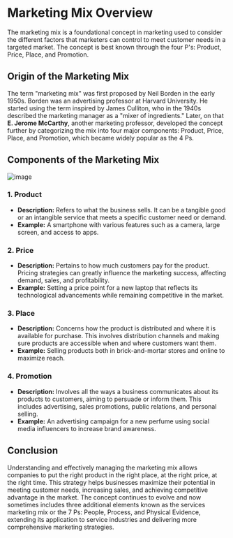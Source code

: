 # Marketing Mix Overview

The marketing mix is a foundational concept in marketing used to consider the different factors that marketers can control to meet customer needs in a targeted market. The concept is best known through the four P's: Product, Price, Place, and Promotion.

## Origin of the Marketing Mix

The term "marketing mix" was first proposed by Neil Borden in the early 1950s. Borden was an advertising professor at Harvard University. He started using the term inspired by James Culliton, who in the 1940s described the marketing manager as a "mixer of ingredients." Later, on that **E. Jerome McCarthy**, another marketing professor, developed the concept further by categorizing the mix into four major components: Product, Price, Place, and Promotion, which became widely popular as the 4 Ps.

## Components of the Marketing Mix


![image](https://github.com/Collegehive/Aims_notes/assets/159722383/9bd26a23-7350-4bb4-b070-9b3ef1c29d43)


### 1. Product
- **Description:** Refers to what the business sells. It can be a tangible good or an intangible service that meets a specific customer need or demand.
- **Example:** A smartphone with various features such as a camera, large screen, and access to apps.

### 2. Price
- **Description:** Pertains to how much customers pay for the product. Pricing strategies can greatly influence the marketing success, affecting demand, sales, and profitability.
- **Example:** Setting a price point for a new laptop that reflects its technological advancements while remaining competitive in the market.

### 3. Place
- **Description:** Concerns how the product is distributed and where it is available for purchase. This involves distribution channels and making sure products are accessible when and where customers want them.
- **Example:** Selling products both in brick-and-mortar stores and online to maximize reach.

### 4. Promotion
- **Description:** Involves all the ways a business communicates about its products to customers, aiming to persuade or inform them. This includes advertising, sales promotions, public relations, and personal selling.
- **Example:** An advertising campaign for a new perfume using social media influencers to increase brand awareness.

## Conclusion

Understanding and effectively managing the marketing mix allows companies to put the right product in the right place, at the right price, at the right time. This strategy helps businesses maximize their potential in meeting customer needs, increasing sales, and achieving competitive advantage in the market. The concept continues to evolve and now sometimes includes three additional elements known as the services marketing mix or the 7 Ps: People, Process, and Physical Evidence, extending its application to service industries and delivering more comprehensive marketing strategies.
